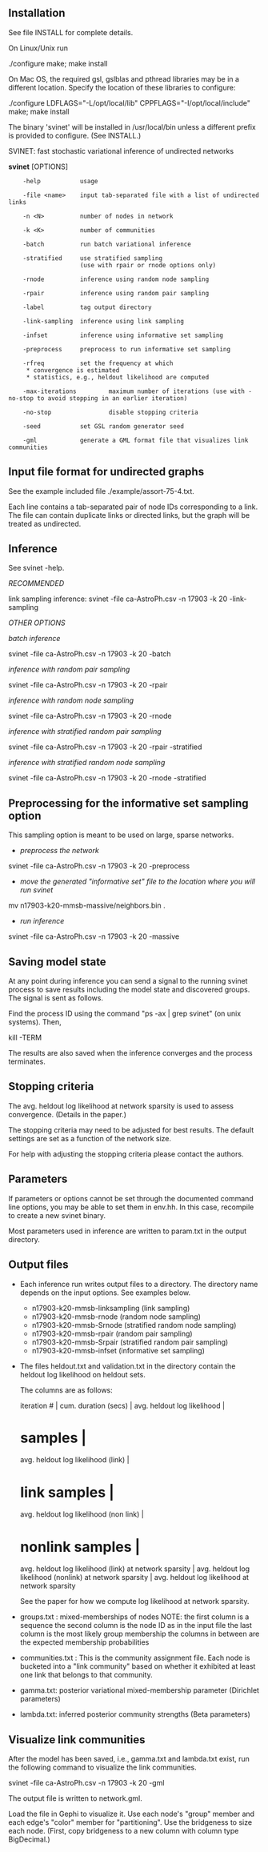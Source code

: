 Installation
------------

See file INSTALL for complete details.

On Linux/Unix run

 ./configure 
 make; make install

On Mac OS, the required gsl, gslblas and pthread libraries may be in a
different location. Specify the location of these libraries to
configure:

 ./configure LDFLAGS="-L/opt/local/lib" CPPFLAGS="-I/opt/local/include"
 make; make install

The binary 'svinet' will be installed in /usr/local/bin unless a
different prefix is provided to configure. (See INSTALL.)


SVINET: fast stochastic variational inference of undirected networks

**svinet** [OPTIONS]

        -help           usage

        -file <name>    input tab-separated file with a list of undirected links

        -n <N>          number of nodes in network

        -k <K>          number of communities

        -batch          run batch variational inference

        -stratified     use stratified sampling
                        (use with rpair or rnode options only)

        -rnode          inference using random node sampling

        -rpair          inference using random pair sampling

        -label          tag output directory

        -link-sampling  inference using link sampling

        -infset         inference using informative set sampling

        -preprocess     preprocess to run informative set sampling

        -rfreq          set the frequency at which
         * convergence is estimated
         * statistics, e.g., heldout likelihood are computed

        -max-iterations         maximum number of iterations (use with -no-stop to avoid stopping in an earlier iteration)

        -no-stop                disable stopping criteria

        -seed           set GSL random generator seed

        -gml            generate a GML format file that visualizes link communities



Input file format for undirected graphs
---------------------------------------

See the example included file ./example/assort-75-4.txt.

Each line contains a tab-separated pair of node IDs corresponding to a
link. The file can contain duplicate links or directed links, but the
graph will be treated as undirected.

Inference
---------

See svinet -help.

*RECOMMENDED*

link sampling inference:
svinet -file ca-AstroPh.csv -n 17903 -k 20 -link-sampling

*OTHER OPTIONS*

*batch inference*

svinet -file ca-AstroPh.csv -n 17903 -k 20 -batch

*inference with random pair sampling*

svinet -file ca-AstroPh.csv -n 17903 -k 20 -rpair

*inference with random node sampling*

svinet -file ca-AstroPh.csv -n 17903 -k 20 -rnode

*inference with stratified random pair sampling*

svinet -file ca-AstroPh.csv -n 17903 -k 20 -rpair -stratified

*inference with stratified random node sampling*

svinet -file ca-AstroPh.csv -n 17903 -k 20 -rnode -stratified

Preprocessing for the informative set sampling option
-----------------------------------------------------

This sampling option is meant to be used on large, sparse networks.

- *preprocess the network*

svinet -file ca-AstroPh.csv -n 17903 -k 20 -preprocess

- *move the generated "informative set" file to the location where you will run svinet*

mv n17903-k20-mmsb-massive/neighbors.bin .

- *run inference*

svinet -file ca-AstroPh.csv -n 17903 -k 20 -massive

Saving model state
------------------

At any point during inference you can send a signal to the running
svinet process to save results including the model state and
discovered groups. The signal is sent as follows. 

Find the process ID using the command "ps -ax | grep svinet" (on unix
systems). Then,

kill -TERM <process ID>

The results are also saved when the inference converges and the
process terminates.

Stopping criteria 
-----------------

The avg. heldout log likelihood at network sparsity is used to assess
convergence. (Details in the paper.)

The stopping criteria may need to be adjusted for best results. The
default settings are set as a function of the network size. 

For help with adjusting the stopping criteria please contact the
authors.

Parameters
----------

If parameters or options cannot be set through the documented command
line options, you may be able to set them in env.hh. In this case,
recompile to create a new svinet binary. 

Most parameters used in inference are written to param.txt in the
output directory.

Output files
------------

- Each inference run writes output files to a directory. The directory name depends on the input options. See examples below.

  - n17903-k20-mmsb-linksampling (link sampling)
  - n17903-k20-mmsb-rnode        (random node sampling)
  - n17903-k20-mmsb-Srnode       (stratified random node sampling)
  - n17903-k20-mmsb-rpair        (random pair sampling)
  - n17903-k20-mmsb-Srpair       (stratified random pair sampling)
  - n17903-k20-mmsb-infset       (informative set sampling)

- The files heldout.txt and validation.txt in the directory contain
  the heldout log likelihood on heldout sets.

  The columns are as follows: 

     iteration # | 
     cum. duration (secs) |
     avg. heldout log likelihood |
     # samples | 
     avg. heldout log likelihood (link) |
     # link samples | 
     avg. heldout log likelihood (non link) |
     # nonlink samples | 
     avg. heldout log likelihood (link) at network sparsity | 
     avg. heldout log likelihood (nonlink) at network sparsity |
     avg. heldout log likelihood at network sparsity 

  See the paper for how we compute log likelihood at network sparsity.

- groups.txt : mixed-memberships of nodes
  	       NOTE: the first column is a sequence
	       	     the second column is the node ID as in the input file
		     the last column is the most likely group membership
		     the columns in between are the expected
		     membership probabilities

- communities.txt : This is the community assignment file. Each node is bucketed into a "link community"
  		    based on whether it exhibited at least one link
  		    that belongs to that community.

		    
- gamma.txt: posterior variational mixed-membership parameter
  	     (Dirichlet parameters)

- lambda.txt: inferred posterior community strengths (Beta parameters)


Visualize link communities
--------------------------

After the model has been saved, i.e., gamma.txt and lambda.txt exist,
run the following command to visualize the link communities.

svinet -file ca-AstroPh.csv -n 17903 -k 20 -gml

The output file is written to network.gml. 

Load the file in Gephi to visualize it. Use each node's "group" member
and each edge's "color" member for "partitioning".  Use the bridgeness
to size each node. (First, copy bridgeness to a new column with column
type BigDecimal.)
